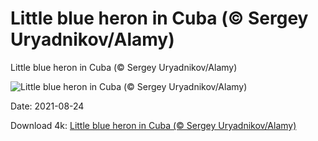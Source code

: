 # Little blue heron in Cuba (© Sergey Uryadnikov/Alamy)

Little blue heron in Cuba (© Sergey Uryadnikov/Alamy)

![Little blue heron in Cuba (© Sergey Uryadnikov/Alamy)](https://bing.com/th?id=OHR.LittleBlueHeron_EN-US0980028207_UHD.jpg&w=1024&h=576)

Date: 2021-08-24

Download 4k: [Little blue heron in Cuba (© Sergey Uryadnikov/Alamy)](https://bing.com/th?id=OHR.LittleBlueHeron_EN-US0980028207_UHD.jpg)

